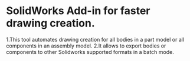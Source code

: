 # SolidWorks Add-in for faster drawing creation. 

1.This tool automates drawing creation for all bodies in a part model or all components in an assembly model.
2.It allows to export bodies or components to other Solidworks supported formats in a batch mode.